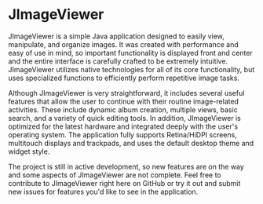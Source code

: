 JImageViewer
============

JImageViewer is a simple Java application designed to easily view, manipulate, and organize images. It was created with performance and easy of use in mind, so important functionality is displayed front and center and the entire interface is carefully crafted to be extremely intuitive. JImageViewer utilizes native technologies for all of its core functionality, but uses specialized functions to efficiently perform repetitive image tasks.

Although JImageViewer is very straightforward, it includes several useful features that allow the user to continue with their routine image-related activities. These include dynamic album creation, multiple views, basic search, and a variety of quick editing tools. In addition, JImageViewer is optimized for the latest hardware and integrated deeply with the user's operating system. The application fully supports Retina/HiDPI screens, multitouch displays and trackpads, and uses the default desktop theme and widget style.

The project is still in active development, so new features are on the way and some aspects of JImageViewer are not complete. Feel free to contribute to JImageViewer right here on GitHub or try it out and submit new issues for features you'd like to see in the application.

